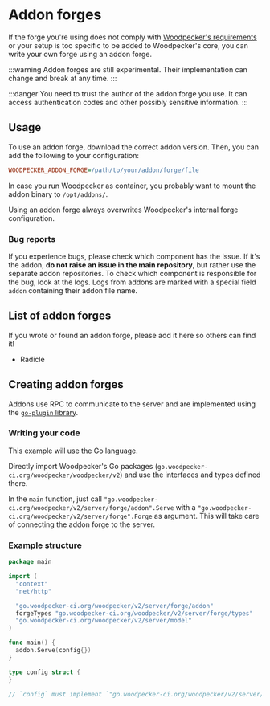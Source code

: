# Addon forges

If the forge you're using does not comply with [Woodpecker's requirements](../../92-development/02-core-ideas.md#forge) or your setup is too specific to be added to Woodpecker's core, you can write your own forge using an addon forge.

:::warning
Addon forges are still experimental. Their implementation can change and break at any time.
:::

:::danger
You need to trust the author of the addon forge you use. It can access authentication codes and other possibly sensitive information.
:::

## Usage

To use an addon forge, download the correct addon version. Then, you can add the following to your configuration:

```ini
WOODPECKER_ADDON_FORGE=/path/to/your/addon/forge/file
```

In case you run Woodpecker as container, you probably want to mount the addon binary to `/opt/addons/`.

Using an addon forge always overwrites Woodpecker's internal forge configuration.

### Bug reports

If you experience bugs, please check which component has the issue. If it's the addon, **do not raise an issue in the main repository**, but rather use the separate addon repositories. To check which component is responsible for the bug, look at the logs. Logs from addons are marked with a special field `addon` containing their addon file name.

## List of addon forges

If you wrote or found an addon forge, please add it here so others can find it!

- Radicle

## Creating addon forges

Addons use RPC to communicate to the server and are implemented using the [`go-plugin` library](https://github.com/hashicorp/go-plugin).

### Writing your code

This example will use the Go language.

Directly import Woodpecker's Go packages (`go.woodpecker-ci.org/woodpecker/woodpecker/v2`) and use the interfaces and types defined there.

In the `main` function, just call `"go.woodpecker-ci.org/woodpecker/v2/server/forge/addon".Serve` with a `"go.woodpecker-ci.org/woodpecker/v2/server/forge".Forge` as argument.
This will take care of connecting the addon forge to the server.

### Example structure

```go
package main

import (
  "context"
  "net/http"

  "go.woodpecker-ci.org/woodpecker/v2/server/forge/addon"
  forgeTypes "go.woodpecker-ci.org/woodpecker/v2/server/forge/types"
  "go.woodpecker-ci.org/woodpecker/v2/server/model"
)

func main() {
  addon.Serve(config{})
}

type config struct {
}

// `config` must implement `"go.woodpecker-ci.org/woodpecker/v2/server/forge".Forge`. You must directly use Woodpecker's packages - see imports above.
```
